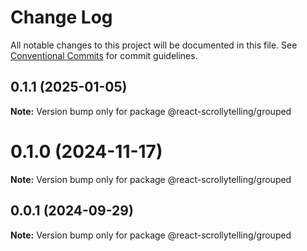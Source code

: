 # Change Log

All notable changes to this project will be documented in this file.
See [Conventional Commits](https://conventionalcommits.org) for commit guidelines.

## 0.1.1 (2025-01-05)

**Note:** Version bump only for package @react-scrollytelling/grouped





# 0.1.0 (2024-11-17)

**Note:** Version bump only for package @react-scrollytelling/grouped





## 0.0.1 (2024-09-29)

**Note:** Version bump only for package @react-scrollytelling/grouped
